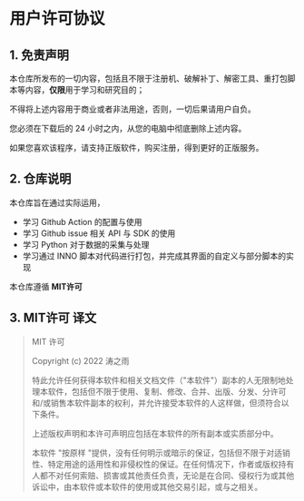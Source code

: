 # 用户许可协议

## 1. 免责声明

本仓库所发布的一切内容，包括且不限于注册机、破解补丁、解密工具、重打包脚本等内容，**仅限**用于学习和研究目的；

不得将上述内容用于商业或者非法用途，否则，一切后果请用户自负。

您必须在下载后的 24 小时之内，从您的电脑中彻底删除上述内容。

如果您喜欢该程序，请支持正版软件，购买注册，得到更好的正版服务。

## 2. 仓库说明

本仓库旨在通过实际运用，
- 学习 Github Action 的配置与使用
- 学习 Github issue 相关 API 与 SDK 的使用
- 学习 Python 对于数据的采集与处理
- 学习通过 INNO 脚本对代码进行打包，并完成其界面的自定义与部分脚本的实现

本仓库遵循 **MIT许可**



## 3. MIT许可 译文
> MIT 许可
>
> Copyright (c) 2022 涛之雨
> 
> 特此允许任何获得本软件和相关文档文件（"本软件"）副本的人无限制地处理本软件，包括但不限于使用、复制、修改、合并、出版、分发、分许可和/或销售本软件副本的权利，并允许接受本软件的人这样做，但须符合以下条件。
>
> 上述版权声明和本许可声明应包括在本软件的所有副本或实质部分中。
>
> 本软件 "按原样 "提供，没有任何明示或暗示的保证，包括但不限于对适销性、特定用途的适用性和非侵权性的保证。在任何情况下，作者或版权持有人都不对任何索赔、损害或其他责任负责，无论是在合同、侵权行为或其他诉讼中，由本软件或本软件的使用或其他交易引起，或与之相关。
